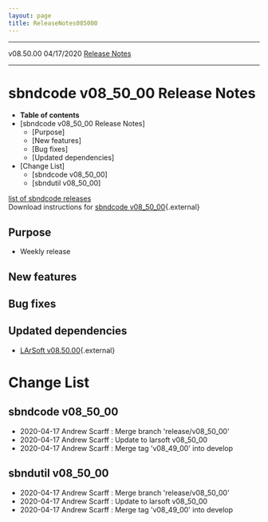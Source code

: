 ```yaml
---
layout: page
title: ReleaseNotes085000
---
```


  ----------- ------------ -- -- ------------------------------------------------------
  v08.50.00   04/17/2020         [Release Notes](ReleaseNotes085000.html)
  ----------- ------------ -- -- ------------------------------------------------------



sbndcode v08\_50\_00 Release Notes
======================================================================================

-   **Table of contents**
-   [sbndcode v08\_50\_00 Release
    Notes]
    -   [Purpose]
    -   [New features]
    -   [Bug fixes]
    -   [Updated dependencies]
-   [Change List]
    -   [sbndcode v08\_50\_00]
    -   [sbndutil v08\_50\_00]

[list of sbndcode
releases](List_of_SBND_code_releases.html)\
Download instructions for [sbndcode
v08\_50\_00](http://scisoft.fnal.gov/scisoft/bundles/sbnd/v08_50_00/sbndcode-v08_50_00.html){.external}



Purpose
----------------------------------

-   Weekly release



New features
--------------------------------------------



Bug fixes
--------------------------------------



Updated dependencies
------------------------------------------------------------

-   [LArSoft
    v08.50.00](https://cdcvs.fnal.gov/redmine/projects/larsoft/wiki/ReleaseNotes085000){.external}



Change List
==========================================



sbndcode v08\_50\_00
----------------------------------------------------------

-   2020-04-17 Andrew Scarff : Merge branch \'release/v08\_50\_00\'
-   2020-04-17 Andrew Scarff : Update to larsoft v08\_50\_00
-   2020-04-17 Andrew Scarff : Merge tag \'v08\_49\_00\' into develop



sbndutil v08\_50\_00
----------------------------------------------------------

-   2020-04-17 Andrew Scarff : Merge branch \'release/v08\_50\_00\'
-   2020-04-17 Andrew Scarff : Update to larsoft v08\_50\_00
-   2020-04-17 Andrew Scarff : Merge tag \'v08\_49\_00\' into develop
